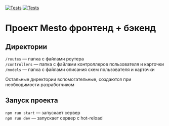 [![Tests](https://github.com/StMelik/express-mesto-gha/actions/workflows/tests-13-sprint.yml/badge.svg)](https://github.com/StMelik/express-mesto-gha/actions/workflows/tests-13-sprint.yml) [![Tests](https://github.com/StMelik/express-mesto-gha/actions/workflows/tests-14-sprint.yml/badge.svg)](https://github.com/StMelik/express-mesto-gha/actions/workflows/tests-14-sprint.yml)
# Проект Mesto фронтенд + бэкенд

## Директории

`/routes` — папка с файлами роутера  
`/controllers` — папка с файлами контроллеров пользователя и карточки   
`/models` — папка с файлами описания схем пользователя и карточки  
  
Остальные директории вспомогательные, создаются при необходимости разработчиком

## Запуск проекта

`npm run start` — запускает сервер   
`npm run dev` — запускает сервер с hot-reload
